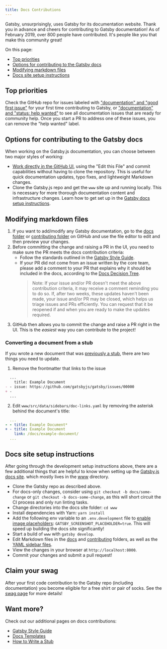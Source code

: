 ```yaml
---
title: Docs Contributions
---
```


Gatsby, unsurprisingly, uses Gatsby for its documentation website. Thank you in advance and cheers for contributing to Gatsby documentation! As of February 2019, over 800 people have contributed. It's people like you that make this community great!

On this page:

- [Top priorities](#top-priorities)
- [Options for contributing to the Gatsby docs](#options-for-contributing-to-the-gatsby-docs)
- [Modifying markdown files](#modifying-markdown-docs)
- [Docs site setup instructions](#docs-site-setup-instructions)

## Top priorities

Check the GitHub repo for issues labeled with ["documentation" and "good first issue"](https://github.com/gatsbyjs/gatsby/issues?q=is%3Aissue+is%3Aopen+sort%3Aupdated-desc+label%3A%22type%3A+documentation%22+label%3A%22good+first+issue%22) for your first time contributing to Gatsby, or ["documentation" and "status: help wanted"](https://github.com/gatsbyjs/gatsby/issues?q=is%3Aissue+is%3Aopen+sort%3Aupdated-desc+label%3A%22type%3A+documentation%22+label%3A%22status%3A+help+wanted%22) to see all documentation issues that are ready for community help. Once you start a PR to address one of these issues, you can remove the "help wanted" label.

## Options for contributing to the Gatsby docs

When working on the Gatsby.js documentation, you can choose between two major styles of working:

- [Work directly in the GitHub UI](#modifying-markdown-files), using the "Edit this File" and commit capabilities without having to clone the repository. This is useful for quick documentation updates, typo fixes, and lightweight Markdown changes.
- Clone the Gatsby.js repo and get the `www` site up and running locally. This is necessary for more thorough documentation content and infrastructure changes. Learn how to get set up in the [Gatsby docs setup instructions](#docs-site-setup-instructions).

## Modifying markdown files

1. If you want to add/modify any Gatsby documentation, go to the
   [docs folder](https://github.com/gatsbyjs/gatsby/tree/master/docs) or [contributing folder](https://github.com/gatsbyjs/gatsby/tree/master/docs/contributing) on GitHub and
   use the file editor to edit and then preview your changes.
2. Before committing the change and raising a PR in the UI, you need to make sure the PR meets the docs contribution criteria:
   - Follow the standards outlined in the [Gatsby Style Guide](/contributing/gatsby-style-guide/).
   - If your PR did not come from an issue written by the core team, please add a comment to your PR that explains why it should be included in the docs, according to the [Docs Decision Tree](/blog/2018-10-12-uptick-docs-contributions-hacktoberfest/#docs-decision-tree-and-examples).
     > Note: If your issue and/or PR doesn't meet the above contribution criteria, it may receive a comment reminding you to do so. If, after two weeks, these updates haven't been made, your issue and/or PR may be closed, which helps us triage issues and PRs efficiently. You can request that it be reopened if and when you are ready to make the updates required.
3. GitHub then allows you to commit the change and raise a PR right in the UI. This is the _easiest_ way you can contribute to the project!

### Converting a document from a stub

If you wrote a new document that was [previously a stub](/contributing/how-to-write-a-stub/), there are two things you need to update.

1. Remove the frontmatter that links to the issue

```diff:title=docs/docs/example-doc.md
  ...
    title: Example Document
- - issue: https://github.com/gatsbyjs/gatsby/issues/00000
+ -
  ...
```

2. Edit `www/src/data/sidebars/doc-links.yaml` by removing the asterisk behind the document's title:

```diff:title=www/src/data/sidebars/doc-links.yaml
  ...
- - title: Example Document*
+ - title: Example Document
    link: /docs/example-document/
  ...
```

## Docs site setup instructions

After going through the development setup instructions above, there are a few additional things that are helpful to know when setting up the [Gatsby.js docs site](/docs/). which mostly lives in the [www](https://github.com/gatsbyjs/gatsby/tree/master/www) directory.

- Clone the Gatsby repo as described above.
- For docs-only changes, consider using `git checkout -b docs/some-change` or `git checkout -b docs-some-change`, as this will short circuit the CI process and only run linting tasks.
- Change directories into the docs site folder: `cd www`
- Install dependencies with Yarn: `yarn install`
- Add the following env variable to an `.env.development` file to [enable image placeholders](https://github.com/gatsbyjs/gatsby/tree/master/www#running-slow-build-screenshots-placeholder): `GATSBY_SCREENSHOT_PLACEHOLDER=true`. This will speed up building the docs site significantly!
- Start a build of `www` with `gatsby develop`.
- Edit Markdown files in the [docs](https://github.com/gatsbyjs/gatsby/tree/master/docs) and [contributing](https://github.com/gatsbyjs/gatsby/tree/master/contributing) folders, as well as the [YAML sidebar files](https://github.com/gatsbyjs/gatsby/tree/master/www/src/data/sidebars).
- View the changes in your browser at `http://localhost:8000`.
- Commit your changes and submit a pull request!

## Claim your swag

After your first code contribution to the Gatsby repo (including documentation) you become eligible for a free shirt or pair of socks. See the [swag page](/contributing/contributor-swag/) for more details!

## Want more?

Check out our additional pages on docs contributions:

- [Gatsby Style Guide](/contributing/gatsby-style-guide/)
- [Docs Templates](/contributing/docs-templates/)
- [How to Write a Stub](/contributing/how-to-write-a-stub/)

